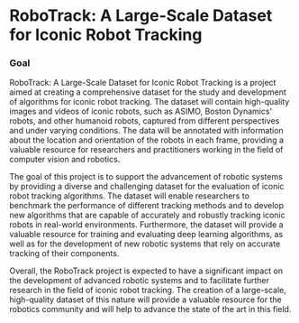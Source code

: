 # RoboTrack: A Large-Scale Dataset for Iconic Robot Tracking
### Goal
RoboTrack: A Large-Scale Dataset for Iconic Robot Tracking is a project aimed at creating a comprehensive dataset for the study and development of algorithms for iconic robot tracking. The dataset will contain high-quality images and videos of iconic robots, such as ASIMO, Boston Dynamics' robots, and other humanoid robots, captured from different perspectives and under varying conditions. The data will be annotated with information about the location and orientation of the robots in each frame, providing a valuable resource for researchers and practitioners working in the field of computer vision and robotics.

The goal of this project is to support the advancement of robotic systems by providing a diverse and challenging dataset for the evaluation of iconic robot tracking algorithms. The dataset will enable researchers to benchmark the performance of different tracking methods and to develop new algorithms that are capable of accurately and robustly tracking iconic robots in real-world environments. Furthermore, the dataset will provide a valuable resource for training and evaluating deep learning algorithms, as well as for the development of new robotic systems that rely on accurate tracking of their components.

Overall, the RoboTrack project is expected to have a significant impact on the development of advanced robotic systems and to facilitate further research in the field of iconic robot tracking. The creation of a large-scale, high-quality dataset of this nature will provide a valuable resource for the robotics community and will help to advance the state of the art in this field.
